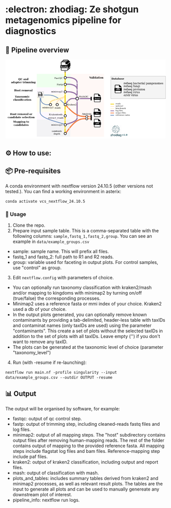 # :electron: zhodiag: Ze shotgun metagenomics pipeline for diagnostics


## :dna: Pipeline overview
![Diagram in progress](misc/zhodiag_vertical_db_legend.png)


## :gear: How to use:

## :package: Pre-requisites
A conda environment with nextflow version 24.10.5 (other versions not tested.). You can find a working environment in asterix:

```
conda activate vcs_nextflow_24.10.5
```

### :rocket: Usage
1. Clone the repo.
2. Prepare input sample table. This is a comma-separated table with the following columns:
    `sample,fastq_1,fastq_2,group`. You can see an example in `data/example_groups.csv`

* sample: sample name. This will prefix all files.
* fastq_1 and fastq_2: full path to R1 and R2 reads.
* group: variable used for faceting in output plots. For control samples, use "control" as group.

3. Edit `nextflow.config` with parameters of choice. 

* You can optionally run taxonomy classification with kraken2/mash and/or mapping to kingdoms with minimap2 by turning on/off (true/false) the corresponding processes.
* Minimap2 uses a reference fasta or mmi index of your choice. Kraken2 used a db of your choice. 
* In the output plots generated, you can optionally remove known contaminants by providing a tab-delimited, header-less table with taxIDs and contaminat names (only taxIDs are used) using the parameter "contaminants". This create a set of plots without the selected taxIDs in addition to the set of plots with all taxIDs. Leave empty ('') if you don't want to remove any taxID.
* The plots can be generated at the taxonomic level of choice (parameter "taxonomy_level")

4. Run (with -resume if re-launching):

```
nextflow run main.nf -profile singularity --input data/example_groups.csv --outdir OUTPUT -resume
```

## :bar_chart: Output
The output will be organised by software, for example:

* fastqc: output of qc control step.
* fastp: output of trimming step, including cleaned-reads fastq files and log files.
* minimap2: output of all mapping steps. The "host" subdirectory contains output files after removing human-mapping reads. The rest of the folder contains output of mapping to the provided reference fasta. All mapping steps include flagstat log files and bam files. Reference-mapping step include paf files. 
* kraken2: output of kraken2 classification, including output and report files.
* mash: output of classification with mash.
* plots_and_tables: includes summary tables derived from kraken2 and minimap2 processes, as well as relevant result plots. The tables are the input to generate all plots and can be used to manually genereate any downstream plot of interest.
* pipeline_info: nextflow run logs.


